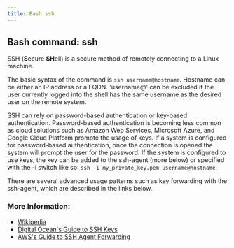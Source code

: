 ```yaml
---
title: Bash ssh
---
```


## Bash command: ssh

SSH (**S**ecure **SH**ell) is a secure method of remotely connecting to a Linux machine. 

The basic syntax of the command is `ssh username@hostname`. Hostname can be either an IP address or a FQDN. 'username@' can be excluded if the user currently logged into the shell has the same username as the desired user on the remote system.

SSH can rely on password-based authentication or key-based authentication. Password-based authentication is becoming less common as cloud solutions such as Amazon Web Services, Microsoft Azure, and Google Cloud Platform promote the usage of keys. If a system is configured for password-based authentication, once the connection is opened the system will prompt the user for the password. If the system is configured to use keys, the key can be added to the ssh-agent (more below) or specified with the -i switch like so: `ssh -i my_private_key.pem username@hostname`.

There are several advanced usage patterns such as key forwarding with the ssh-agent, which are described in the links below.

### More Information:
* [Wikipedia](https://en.wikipedia.org/wiki/Secure_Shell)
* [Digital Ocean's Guide to SSH Keys](https://www.digitalocean.com/community/tutorials/how-to-set-up-ssh-keys--2)
* [AWS's Guide to SSH Agent Forwarding](https://aws.amazon.com/blogs/security/securely-connect-to-linux-instances-running-in-a-private-amazon-vpc/)
